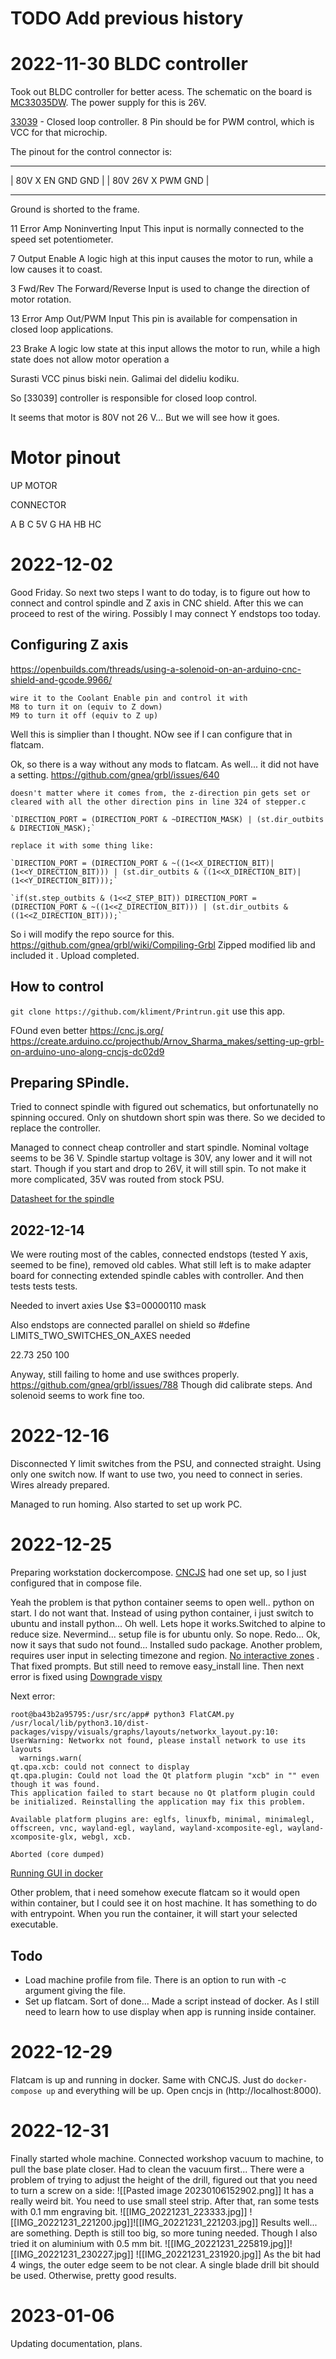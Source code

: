 # TODO Add previous history



# 2022-11-30 BLDC controller

Took out BLDC controller for better acess. The schematic on the board is 
[MC33035DW](https://www.onsemi.com/pdf/datasheet/mc33035-d.pdf). The power supply for this is 26V. 

[33039](https://www.onsemi.com/pdf/datasheet/mc33039-d.pdf) - Closed loop controller. 
8 Pin should be for PWM control, which is VCC for that microchip. 

The pinout for the control connector is:



 -------------    ------------------
|  80V X     EN  GND  GND       |
|  80V 26V   X   PWM    GND     |
_______________________________

Ground is shorted to the frame. 

11 Error Amp Noninverting Input This input is normally connected to the speed set potentiometer.

7 Output Enable A logic high at this input causes the motor to run, while a low causes it to coast.


3 Fwd/Rev The Forward/Reverse Input is used to change the direction of motor rotation.

13 Error Amp Out/PWM Input This pin is available for compensation in closed loop applications.

23 Brake A logic low state at this input allows the motor to run, while a high state does not
allow motor operation a


Surasti VCC pinus biski nein. Galimai del dideliu kodiku. 


So [33039] controller is responsible for closed loop control. 

It seems that motor is 80V not 26 V... But we will see how it goes. 


# Motor pinout

UP MOTOR

CONNECTOR

A B C 5V G HA HB HC

# 2022-12-02
Good Friday. So next two steps I want to do today, is to figure out how to connect and control spindle and Z axis in CNC shield. After this we can proceed to rest of the wiring. Possibly I may connect Y endstops too today. 

## Configuring Z axis
https://openbuilds.com/threads/using-a-solenoid-on-an-arduino-cnc-shield-and-gcode.9966/
```
wire it to the Coolant Enable pin and control it with  
M8 to turn it on (equiv to Z down)  
M9 to turn it off (equiv to Z up)
```

Well this is simplier than I thought. NOw see if I can configure that in flatcam.

Ok, so there is a way without any mods to flatcam. As well... it did not have a setting. 
https://github.com/gnea/grbl/issues/640
```
doesn't matter where it comes from, the z-direction pin gets set or cleared with all the other direction pins in line 324 of stepper.c

`DIRECTION_PORT = (DIRECTION_PORT & ~DIRECTION_MASK) | (st.dir_outbits & DIRECTION_MASK);`

replace it with some thing like:

`DIRECTION_PORT = (DIRECTION_PORT & ~((1<<X_DIRECTION_BIT)|(1<<Y_DIRECTION_BIT))) | (st.dir_outbits & ((1<<X_DIRECTION_BIT)|(1<<Y_DIRECTION_BIT)));`

`if(st.step_outbits & (1<<Z_STEP_BIT)) DIRECTION_PORT = (DIRECTION_PORT & ~((1<<Z_DIRECTION_BIT))) | (st.dir_outbits & ((1<<Z_DIRECTION_BIT)));`
```

So i will modify the repo source for this. 
https://github.com/gnea/grbl/wiki/Compiling-Grbl
Zipped modified lib and included it . Upload completed.



## How to control
`git clone https://github.com/kliment/Printrun.git`
use this app.

FOund even better 
https://cnc.js.org/
https://create.arduino.cc/projecthub/Arnov_Sharma_makes/setting-up-grbl-on-arduino-uno-along-cncjs-dc02d9


## Preparing SPindle.
Tried to connect spindle with figured out schematics, but onfortunatelly no spinning occured. Only on shutdown short spin was there. So we decided to replace the controller. 

Managed to connect cheap controller and start spindle. Nominal voltage seems to be 36 V.
Spindle startup voltage is 30V, any lower and it will not start. Though if you start and drop to 26V, it will still spin. To not make it more complicated, 35V was routed from stock PSU.

[Datasheet for the spindle](https://crossic.com/wp-content/uploads/2022/02/JYQD-V7.5E-English-2.pdf)

## 2022-12-14
We were routing most of the cables, connected endstops (tested Y axis, seemed to be fine), removed old cables. What still left is to make adapter board for connecting extended spindle cables with controller. And then tests tests tests.

Needed to invert axies
Use $3=00000110 mask


Also endstops are connected parallel on shield so
 #define LIMITS_TWO_SWITCHES_ON_AXES 
 needed



 22.73 250
 100

 Anyway, still failing to home and use swithces properly. https://github.com/gnea/grbl/issues/788
 Though did calibrate steps. And solenoid seems to work fine too.

 # 2022-12-16
 Disconnected Y limit switches from the PSU, and connected straight. Using only one switch now. If want to use two, you need to connect in series. Wires already prepared.

 Managed to run homing. Also started to set up work PC.

 # 2022-12-25
 Preparing workstation dockercompose. [CNCJS](https://github.com/cncjs/cncjs) had one set up, so I just configured that in compose file. 

 Yeah the problem is that python container seems to open well.. python on start. I do not want that. 
 Instead of using python container, i just switch to ubuntu and install python... Oh well. Lets hope it works.Switched to alpine to reduce size.  Nevermind... setup file is for ubuntu only. So nope. Redo... 
 Ok, now it says that sudo not found... Installed sudo package. Another problem, requires user input in selecting timezone and region. [No interactive zones](https://stackoverflow.com/questions/53079135/how-can-i-pass-arguments-or-bypass-it-in-docker-build-process) . That fixed prompts. But still need to remove easy_install line. Then next error is fixed using [Downgrade vispy](https://bitbucket.org/jpcgt/flatcam/issues/538/ubuntu-fail-to-run-from-source)

Next error:
```
root@ba43b2a95795:/usr/src/app# python3 FlatCAM.py 
/usr/local/lib/python3.10/dist-packages/vispy/visuals/graphs/layouts/networkx_layout.py:10: UserWarning: Networkx not found, please install network to use its layouts
  warnings.warn(
qt.qpa.xcb: could not connect to display 
qt.qpa.plugin: Could not load the Qt platform plugin "xcb" in "" even though it was found.
This application failed to start because no Qt platform plugin could be initialized. Reinstalling the application may fix this problem.

Available platform plugins are: eglfs, linuxfb, minimal, minimalegl, offscreen, vnc, wayland-egl, wayland, wayland-xcomposite-egl, wayland-xcomposite-glx, webgl, xcb.

Aborted (core dumped)
```
[Running GUI in docker](https://www.howtogeek.com/devops/how-to-run-gui-applications-in-a-docker-container/)


 Other problem, that i need somehow execute flatcam so it would open within container, but I could see it on host machine. It has something to do with entrypoint. When you run the container, it will start your selected executable. 
 ## Todo
 - Load machine profile from file. There is an option to run with -c argument giving the file. 
 - Set up flatcam.
    Sort of done... Made a script instead of docker. As I still need to learn how to use display when app is running inside container. 

# 2022-12-29
Flatcam is up and running in docker. Same with CNCJS. Just do `docker-compose up` and everything will be up. Open cncjs in (http://localhost:8000).

# 2022-12-31
Finally started whole machine. Connected workshop vacuum to machine, to pull the base plate closer. Had to clean the vacuum first... There were a problem of trying to adjust the height of the drill, figured out that you need to turn a screw on a side:
![[Pasted image 20230106152902.png]]
It has a really weird bit. You need to use small steel strip. After that, ran some tests with 0.1 mm engraving bit. ![[IMG_20221231_223333.jpg]]
![[IMG_20221231_221200.jpg]]![[IMG_20221231_221203.jpg]]
Results well... are something. Depth is still too big, so more tuning needed. Though I also tried it on aluminium with 0.5 mm bit.
![[IMG_20221231_225819.jpg]]![[IMG_20221231_230227.jpg]]
![[IMG_20221231_231920.jpg]]
As the bit had 4 wings, the outer edge seem to be not clear. A single blade drill bit should be used. Otherwise, pretty good results. 
# 2023-01-06
Updating documentation, plans. 
